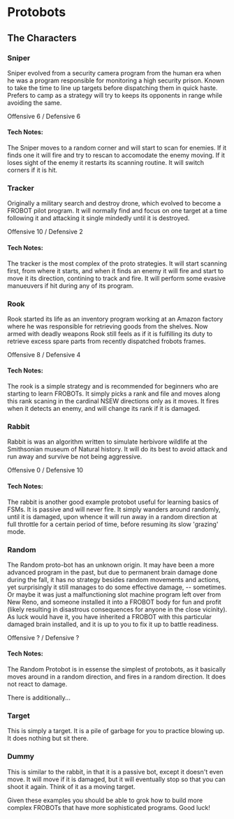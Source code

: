 # Protobots

## The Characters
### Sniper

Sniper evolved from a security camera program from the human era when he was a program responsible for monitoring a high security prison. Known to take the time to line up targets before dispatching them in quick haste. Prefers to camp as a strategy will try to keeps its opponents in range while avoiding the same.

Offensive 6 / Defensive 6

#### Tech Notes: 
The Sniper moves to a random corner and will start to scan for enemies. If it finds one it will fire and try to rescan to accomodate the enemy moving. If it loses sight of the enemy it restarts its scanning routine. It will switch corners if it is hit.

### Tracker

Originally a military search and destroy drone, which evolved to become a FROBOT pilot program. It will normally find and focus on one target at a time following it and attacking it single mindedly until it is destroyed.

Offensive 10 / Defensive 2

#### Tech Notes:
The tracker is the most complex of the proto strategies. It will start scanning first, from where it starts, and when it finds an enemy it will fire and start to move it its direction, contining to track and fire. It will perform some evasive manueuvers if hit during any of its program.

### Rook

Rook started its life as an inventory program working at an Amazon factory where he was responsible for retrieving goods from the shelves. Now armed with deadly weapons Rook still feels as if it is fulfilling its duty to retrieve excess spare parts from recently dispatched frobots frames.

Offensive 8 / Defensive 4

#### Tech Notes:
The rook is a simple strategy and is recommended for beginners who are starting to learn FROBOTs. It simply picks a rank and file and moves along this rank scaning in the cardinal NSEW directions only as it moves. It fires when it detects an enemy, and will change its rank if it is damaged.

### Rabbit

Rabbit is was an algorithm written to simulate herbivore wildlife at the Smithsonian museum of Natural history. It will do its best to avoid attack and run away and survive be not being aggressive.

Offensive 0 / Defensive 10

#### Tech Notes:
The rabbit is another good example protobot useful for learning basics of FSMs. It is passive and will never fire. It simply wanders around randomly, until it is damaged, upon whence it will run away in a random direction at full throttle for a certain period of time, before resuming its slow 'grazing' mode.

### Random

The Random proto-bot has an unknown origin. It may have been a more advanced program in the past, but due to permanent brain damage done during the fall, it has no strategy besides random movements and actions, yet surprisingly it still manages to do some effective damage, -- sometimes. Or maybe it was just a malfunctioning slot machine program left over from New Reno, and someone installed it into a FROBOT body for fun and profit (likely resulting in disastrous consequences for anyone in the close vicinity). As luck would have it, you have inherited a FROBOT with this particular damaged brain installed, and it is up to you to fix it up to battle readiness.

Offensive ? / Defensive ?

#### Tech Notes:
The Random Protobot is in essense the simplest of protobots, as it basically moves around in a random direction, and fires in a random direction. It does not react to damage.

There is additionally...

### Target
This is simply a target. It is a pile of garbage for you to practice blowing up. It does nothing but sit there.

### Dummy
This is similar to the rabbit, in that it is a passive bot, except it doesn't even move. It will move if it is damaged, but it will eventually stop so that you can shoot it again. Think of it as a moving target.

Given these examples you should be able to grok how to build more complex FROBOTs that have more sophisticated programs. Good luck!
